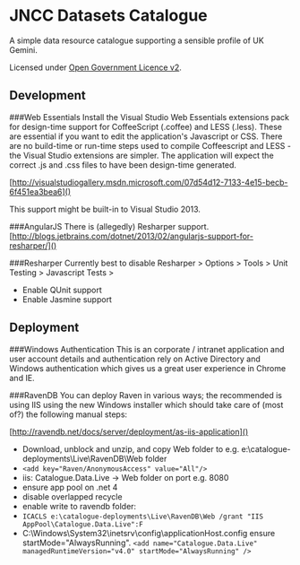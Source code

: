 
JNCC Datasets Catalogue
=======================

A simple data resource catalogue supporting a sensible profile of UK Gemini.

Licensed under [Open Government Licence v2](http://www.nationalarchives.gov.uk/doc/open-government-licence/version/2/).



Development
-----------

###Web Essentials
Install the Visual Studio Web Essentials extensions pack for design-time support for CoffeeScript (.coffee) and LESS (.less).
These are essential if you want to edit the application's Javascript or CSS.
There are no build-time or run-time steps used to compile Coffeescript and LESS - the Visual Studio extensions are simpler.
The application will expect the correct .js and .css files to have been design-time generated.

[http://visualstudiogallery.msdn.microsoft.com/07d54d12-7133-4e15-becb-6f451ea3bea6]()

This support might be built-in to Visual Studio 2013.

###AngularJS
There is (allegedly) Resharper support. [http://blogs.jetbrains.com/dotnet/2013/02/angularjs-support-for-resharper/]()

###Resharper
Currently best to disable Resharper > Options > Tools > Unit Testing > Javascript Tests > 
* Enable QUnit support
* Enable Jasmine support

Deployment
----------

###Windows Authentication
This is an corporate / intranet application and user account details and authentication rely on
Active Directory and Windows authentication which gives us a great user experience in Chrome and IE.

###RavenDB
You can deploy Raven in various ways; the recommended is using IIS using the new Windows installer which should take
care of (most of?) the following manual steps:

[http://ravendb.net/docs/server/deployment/as-iis-application]()

* Download, unblock and unzip, and copy Web folder to e.g. e:\catalogue-deployments\Live\RavenDB\Web folder
* `<add key="Raven/AnonymousAccess" value="All"/>`
* iis: Catalogue.Data.Live -> Web folder on port e.g. 8080
* ensure app pool on .net 4
* disable overlapped recycle
* enable write to ravendb folder:
* `ICACLS e:\catalogue-deployments\Live\RavenDB\Web /grant "IIS AppPool\Catalogue.Data.Live":F`
* C:\Windows\System32\inetsrv\config\applicationHost.config ensure startMode="AlwaysRunning". `<add name="Catalogue.Data.Live" managedRuntimeVersion="v4.0" startMode="AlwaysRunning" />`



